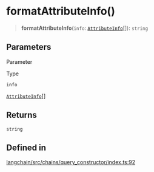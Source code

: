 formatAttributeInfo()
=====================

> **formatAttributeInfo**(`info`: [`AttributeInfo`](/docs/api/schema_query_constructor/classes/AttributeInfo)\[\]): `string`

Parameters[](#parameters "Direct link to Parameters")
------------------------------------------------------

Parameter

Type

`info`

[`AttributeInfo`](/docs/api/schema_query_constructor/classes/AttributeInfo)\[\]

Returns[](#returns "Direct link to Returns")
---------------------------------------------

`string`

Defined in[](#defined-in "Direct link to Defined in")
------------------------------------------------------

[langchain/src/chains/query\_constructor/index.ts:92](https://github.com/hwchase17/langchainjs/blob/1c1274d/langchain/src/chains/query_constructor/index.ts#L92)